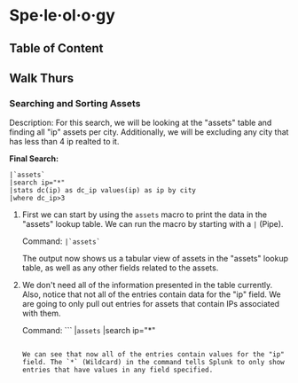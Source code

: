 # Spe·le·ol·o·gy

## Table of Content

## Walk Thurs

### Searching and Sorting Assets

Description: For this search, we will be looking at the "assets" table and finding all "ip" assets per city. Additionally, we will be excluding any city that has less than 4 ip realted to it.

**Final Search:**
```
|`assets`
|search ip="*"
|stats dc(ip) as dc_ip values(ip) as ip by city 
|where dc_ip>3
```

1. First we can start by using the `assets` macro to print the data in the "assets" lookup table. We can run the macro by starting with a `|` (Pipe).

    Command: `` |`assets` ``

    The output now shows us a tabular view of assets in the "assets" lookup table, as well as any other fields related to the assets.

2. We don't need all of the information presented in the table currently. Also, notice that not all of the entries contain data for the "ip" field. We are going to only pull out entries for assets that contain IPs associated with them.

    Command: ```
    |`assets`
    |search ip="*"
    ```
    
    We can see that now all of the entries contain values for the "ip" field. The `*` (Wildcard) in the command tells Splunk to only show entries that have values in any field specified.

